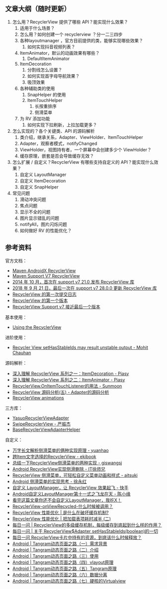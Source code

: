## 文章大纲（随时更新）

1. 怎么用？RecyclerView 提供了哪些 API？能实现什么效果？
    1. 适用于什么场景？
    2. 怎么用？如何创建一个 recyclerview ？分一二三四步
    3. 各种layoutmanager ，官方目前提供的类，能够实现哪些效果？
        1. 如何实现抖音视频列表？
    4. ItemAnimator，默认的动画效果有哪些？
        1. DefaultItemAnimator
    5. ItemDecoration
        1. 分割线怎么设置？
        2. 如何实现首字母导航效果？
        3. 吸顶效果
    6. 各种辅助类的使用
        1. SnapHelper 的使用
        2. ItemTouchHelper
            1. 长按重排序
            2. 侧滑菜单
    7. 为 RV 添加功能
        1. 如何实现下拉刷新，上拉加载更多？
2. 怎么实现的？各个关键类、API 的源码解析
    1. 类介绍，继承关系，Adapter、ViewHolder、ItemTouchHelper
    2. Adapter，观察者模式，notifyChanged
    3. ViewHolder，视图持有者，一个屏幕中会创建多少个 ViewHolder？
    4. 缓存原理，嵌套是否会导致缓存无效？
3. 怎么扩展 / 自定义？RecyclerView 有哪些支持自定义的 API？能实现什么效果？
    1. 自定义 LayoutManager
    2. 自定义 ItemDecoration
    3. 自定义 SnapHelper
4. 常见问题
    1. 滑动冲突问题
    2. 焦点问题
    3. 显示不全的问题
    4. 图片显示错乱的问题
    5. notifyAll，图片闪烁问题
    6. 如何做好 RV 的性能优化？

## 参考资料

官方文档：

- [Maven AndroidX RecyclerView](https://mvnrepository.com/artifact/androidx.recyclerview/recyclerview)
- [Maven Support V7 RecyclerView](https://mvnrepository.com/artifact/com.android.support/recyclerview-v7)
- [2014 年 10 月，首次在 support v7 21.0 发布 RecyclerView 库](https://developer.android.com/topic/libraries/support-library/rev-archive?hl=zh-cn#october-2014)
- [2018 年 9 月 21 日，最后一次在 support v7 28.0.0 更新 RecyclerView 库](https://developer.android.com/topic/libraries/support-library/revisions?hl=zh-cn#september-21,-2018)
- [RecyclerView 的第一次提交日志](https://android.googlesource.com/platform/frameworks/support/+/009b4ef9d97e1cc237477e3284fc305bb1438cc9)
- [RecyclerView 的第一个版本](https://android.googlesource.com/platform/frameworks/support/+/refs/tags/android-5.0.0_r1/v7/recyclerview/)
- [RecyclerView Support v7 接近最后一个版本](https://android.googlesource.com/platform/frameworks/support/+/refs/tags/android-9.0.0_r61/v7/recyclerview/)

基本使用：

- [Using the RecyclerView](https://guides.codepath.com/android/using-the-recyclerview)

进阶使用：

- [Recycler View setHasStableIds may result unstable output - Mohit Chauhan](https://medium.com/@chauhan7042mohit/recycler-view-sethasstableids-may-result-unstable-output-2ded1153c7dc)

源码解析：

- [深入理解 RecyclerView 系列之一：ItemDecoration - Piasy](https://blog.piasy.com/2016/03/26/Insight-Android-RecyclerView-ItemDecoration/index.html)
- [深入理解 RecyclerView 系列之二：ItemAnimator - Piasy](https://blog.piasy.com/2016/04/04/Insight-Android-RecyclerView-ItemAnimator/index.html)
- [RecyclerView.OnItemTouchListener的用法 - Sunmoon](https://www.sunmoonblog.com/2017/02/24/rv-on-item-touch-listener/)
- [RecyclerView 源码分析(五) - Adapter的源码分析](https://juejin.cn/post/6844903937900822542)
- [RecyclerView animations ](https://frogermcs.github.io/recyclerview-animations-androiddevsummit-write-up/)

三方库：

- [YasuoRecyclerViewAdapter](https://github.com/q876625596/YasuoRecyclerViewAdapter)
- [SwipeRecyclerView - 严振杰](https://github.com/yanzhenjie/SwipeRecyclerView)
- [BaseRecyclerViewAdapterHelper](https://github.com/CymChad/BaseRecyclerViewAdapterHelper)

自定义：

- [万字长文解析侧滑菜单的俩种实现原理 - yuanhao](https://juejin.cn/post/7114557569561001992)
- [跨Item文字选择的RecyclerView - ekibook](https://ekibun.github.io/ekibook/2020/05/17/selectablerecyclerview/)
- [总结一下RecyclerView侧滑菜单的两种实现 - giswangsj](https://juejin.cn/post/6997013239926095880)
- [Android RecyclerView实现侧滑删除 - IT徐师兄](https://blog.csdn.net/yujun2023/article/details/130787198)
- [RecyclerView 侧滑菜单，可轻松自定义菜单动画和样式 - aitsuki](https://www.wanandroid.com/blog/show/3151)
- [Android 侧滑菜单的实现思考 - 徐永红](https://xuyonghong.cn/2021/11/25/Android-SwipeMenuLayout-Ponder/)
- [自定义 LayoutManager，让 RecyclerView 效果起飞 - 快手](https://juejin.cn/post/7044797219878223909)
- [Android自定义LayoutManager第十一式之飞龙在天 - 陈小缘](https://blog.csdn.net/u011387817/article/details/81875021)
- [看完这篇文章你还不会自定义LayoutManager，我吃X！](https://juejin.cn/post/6870770285247725581)
- [RecyclerView-onViewRecycled-什么时候被调用？](http://mesonwang.com/2017/11/25/When-Method-onViewRecycled-Call-in-RecyclerView/)
- [RecyclerView 性能优化 | 是什么在破坏缓存机制?](https://juejin.cn/post/6945638073682100260)
- [RecyclerView 性能优化 | 把加载表项耗时减半 (二)](https://juejin.cn/post/6942276625090215943)
- [每日一问 | RecyclerView的多级缓存机制，每级缓存到底起到什么样的作用？](https://www.wanandroid.com/wenda/show/14222)
- [每日一问 | 关于 RecyclerView$Adapter setHasStableIds(boolean)的一切](https://wanandroid.com/wenda/show/15514)
- [每日一问 RecyclerView卡片中持有的资源，到底该什么时候释放？](https://wanandroid.com/wenda/show/12148)
- [Android | Tangram动态页面之路（一）需求背景](https://juejin.cn/post/6844904152959565837)
- [Android | Tangram动态页面之路（二）介绍](https://juejin.cn/post/6844904154842808334)
- [Android | Tangram动态页面之路（三）使用](https://juejin.cn/post/6844904158126931975)
- [Android | Tangram动态页面之路（四）vlayout原理](https://juejin.cn/post/6844904159255232526)
- [Android | Tangram动态页面之路（五）Tangram原理](https://juejin.cn/post/6844904160333135879)
- [Android | Tangram动态页面之路（六）数据分离](https://juejin.cn/post/6844904161398505479)
- [Android | Tangram动态页面之路（七）硬核的Virtualview](https://juejin.cn/post/6844904165332746253)